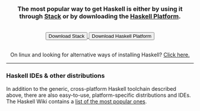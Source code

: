 <h3 style="text-align:center;">The most popular way to get Haskell is either by using it through <a href="https://docs.haskellstack.org/en/stable/README/">Stack</a> or by downloading the <a href="https://www.haskell.org/platform/">Haskell Platform</a>.</h3>

<br>

<div style="text-align:center;">
  <a href="https://docs.haskellstack.org/en/stable/install_and_upgrade/">
    <button type="button" class="btn btn-lg btn-primary">Download Stack</button>
  </a>
  <a href="https://www.haskell.org/platform/">
    <button type="button" class="btn btn-lg btn-primary">Download Haskell Platform</button>
  </a>
</div>

<br>

<p style="text-align:center;">On linux and looking for alternative ways of installing Haskell? <a href="/downloads/linux">Click here.</a></p>

<hr style="height: 1px; background-color: black;" --/>

### Haskell IDEs & other distributions

In addition to the generic, cross-platform Haskell toolchain described above,
there are also easy-to-use, platform-specific distributions and IDEs.
The Haskell Wiki contains a [list of the most popular ones](https://wiki.haskell.org/Distributions).

<!-- For information on other platforms and methods, please see the section on
[third party installers](#other). -->

<br>